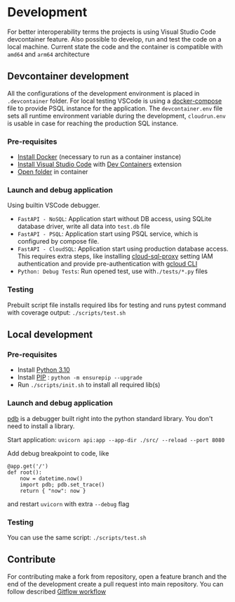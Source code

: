 # Development

For better interoperability terms the projects is using Visual Studio Code devcontainer feature. Also possible to develop, run and test the code on a local machine. Current state the code and the container is compatible with `amd64` and `arm64` architecture

## Devcontainer development

All the configurations of the development environment is placed in `.devcontainer` folder. For local testing VSCode is using a [docker-compose](https://docs.docker.com/compose/) file to provide PSQL instance for the application. The `devcontainer.env` file sets all runtime environment variable during the development, `cloudrun.env` is usable in case for reaching the production SQL instance.

### Pre-requisites

- [Install Docker](https://docs.docker.com/engine/install/) (necessary to run as a container instance)
- [Install Visual Studio Code](https://code.visualstudio.com/download) with [Dev Containers](https://marketplace.visualstudio.com/items?itemName=ms-vscode-remote.remote-containers) extension
- [Open folder](https://code.visualstudio.com/docs/remote/containers#_quick-start-open-an-existing-folder-in-a-container) in container

### Launch and debug application

Using builtin VSCode debugger.

- `FastAPI - NoSQL`: Application start without DB access, using SQLite database driver, write all data into `test.db` file
- `FastAPI - PSQL`: Application start using PSQL service, which is configured by compose file.
- `FastAPI - CloudSQL`: Application start using production database access. This requires extra steps, like installing [cloud-sql-proxy](https://github.com/GoogleCloudPlatform/cloud-sql-proxy) setting IAM authentication and provide pre-authentication with [gcloud CLI](https://cloud.google.com/sdk/gcloud)
- `Python: Debug Tests`: Run opened test, use with`./tests/*.py` files

### Testing

Prebuilt script file installs required libs for testing and runs pytest command with coverage output: `./scripts/test.sh`

## Local development

### Pre-requisites

- Install [Python 3.10](https://www.python.org/downloads/release/python-3100/)
- Install [PIP](https://pip.pypa.io/en/stable/) : `python -m ensurepip --upgrade`
- Run `./scripts/init.sh` to install all required lib(s)

### Launch and debug application

[pdb](https://docs.python.org/3/library/pdb.html) is a debugger built right into the python standard library. You don't need to install a library.

Start application: `uvicorn api:app --app-dir ./src/ --reload --port 8080`

Add debug breakpoint to code, like

```
@app.get('/')
def root():
    now = datetime.now()
    import pdb; pdb.set_trace()
    return { "now": now }
```

and restart `uvicorn` with extra `--debug` flag

### Testing

You can use the same script: `./scripts/test.sh`

## Contribute 

For contributing make a fork from repository, open a feature branch and the end of the development create a pull request into main repository. You can follow described [Gitflow workflow](https://www.atlassian.com/git/tutorials/comparing-workflows/gitflow-workflow)